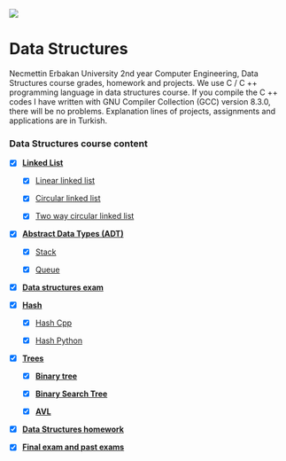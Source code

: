 ![](https://img.shields.io/badge/C%2B%2B-00599C?style=for-the-badge&logo=c%2B%2B&logoColor=white)

# Data Structures

Necmettin Erbakan University 2nd year Computer Engineering, Data Structures course grades, homework and projects. We use C / C ++ programming language in data structures course. If you compile the C ++ codes I have written with GNU Compiler Collection (GCC) version 8.3.0, there will be no problems. Explanation lines of projects, assignments and applications are in Turkish.


### Data Structures course content

* [x] [**Linked List**](/linked_list/)
  
    * [x] [Linear linked list](/linked_list/Linear_linked_list/)
     
    * [x] [Circular linked list](/linked_list/Circular_linked_list/)
    
    * [x] [Two way circular linked list](/linked_list/Two-way_circular_linked_list)


* [x] [**Abstract Data Types (ADT)**](/AbstractDataTypes_(ADT))

    * [x] [Stack](/AbstractDataTypes_(ADT)/Stack-Queue/)
    
    * [x] [Queue](/AbstractDataTypes_(ADT)/Stack-Queue/)

* [x] [**Data structures exam**](/Data_structures_exam_1)


* [x] [**Hash**](/Hash/)

    * [x] [Hash Cpp](/Hash/Cpp)
    
    * [x] [Hash Python](/Hash/Python)
    

* [x] [**Trees**](/Tree)

    * [x] [**Binary tree**](/Tree/Binary_Tree.c)

    * [x] [**Binary Search Tree**](/Tree/Binary_Search_Tree.c)
    
    * [x] [**AVL**](/Tree/avl.c)
    
    
* [x] [**Data Structures homework**](/homework/)


* [x] [**Final exam and past exams**](/AllExams/)

